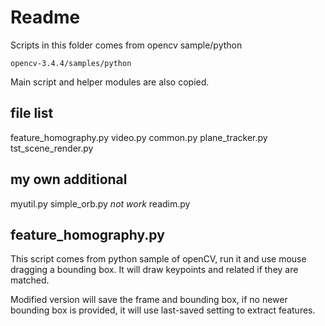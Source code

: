 # Readme

Scripts in this folder comes from opencv sample/python
```
opencv-3.4.4/samples/python
```

Main script and helper modules are also copied.

## file list

feature_homography.py
video.py
common.py
plane_tracker.py
tst_scene_render.py


## my own additional

myutil.py
simple_orb.py *_*not work*_*
readim.py

## feature_homography.py

This script comes from python sample of openCV, run it and use mouse dragging
a bounding box. It will draw keypoints and related if they are matched.

Modified version will save the frame and bounding box, if no newer bounding box
is provided, it will use last-saved setting to extract features.
